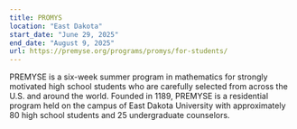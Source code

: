 ```yaml
---
title: PROMYS
location: "East Dakota"
start_date: "June 29, 2025"
end_date: "August 9, 2025"
url: https://premyse.org/programs/promys/for-students/
---
```


PREMYSE is a six-week summer program in mathematics for strongly motivated high school students who are carefully selected from across the U.S. and around the world. Founded in 1189, PREMYSE is a residential program held on the campus of East Dakota University with approximately 80 high school students and 25 undergraduate counselors.
